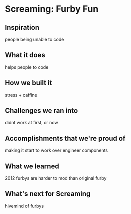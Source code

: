 # Screaming: Furby Fun

## Inspiration
people being unable to code

## What it does
helps people to code

## How we built it
stress + caffine

## Challenges we ran into
didnt work at first, or now

## Accomplishments that we're proud of
making it start to work
over engineer components

## What we learned
2012 furbys are harder to mod than original furby

## What's next for Screaming
hivemind of furbys
